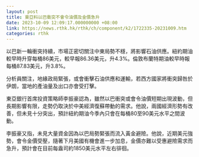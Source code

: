 ```yaml
---
layout: post
title: 東亞料以巴衝突不會令油價及金價急升
date: 2023-10-09 12:09:17.000000000 +08:00
link: https://news.rthk.hk/rthk/ch/component/k2/1722335-20231009.htm
categories: rthk
---
```


以巴新一輪衝突持續，市場正密切關注中東局勢不穩，將影響石油供應。紐約期油較早時升穿每桶86美元，較早報86.36美元，升4.3%。倫敦布蘭特期油較早時報每桶87.83美元，升3.8%。

分析員關注，地緣政局緊張，或會衝擊石油供應和運輸，若西方國家將衝突歸咎於伊朗，當地的產油量及出口亦會受打擊。

東亞銀行首席投資策略師李振豪認為，雖然以巴衝突或會令油價短期出現波動，但長期影響有限，走勢仍取決於中美經濟復蘇帶動的需求。他說，兩國經濟形勢有改善，但未見十分突出，預計紐約期油今季內只會在每桶80至90美元水平之間波動。

李振豪又指，未見大量資金因為以巴局勢緊張而流入黃金避險。他說，近期美元強勢，會令金價受壓，隨著下月美國有機會進一步加息，金價亦難以受惠避險需求而急升，預計會在目前每盎司約1850美元水平左右徘徊。
